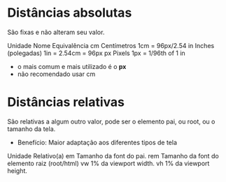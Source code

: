 # Distâncias absolutas <length>

São fixas e não alteram seu valor.

Unidade     Nome                    Equivalência
cm          Centímetros             1cm = 96px/2.54
in          Inches (polegadas)      1in = 2.54cm = 96px
px          Pixels                  1px = 1/96th of 1 in

* o mais comum e mais utilizado é o **px**
* não recomendado usar cm

# Distâncias relativas

São relativas a algum outro valor, pode ser o elemento pai, ou root, ou o tamanho da tela.

* Benefício: Maior adaptação aos diferentes tipos de tela

Unidade         Relativo(a)
em              Tamanho da font do pai.
rem             Tamanho da font do elemento raiz (root/html)
vw              1% da viewport width.
vh              1% da viewport height.